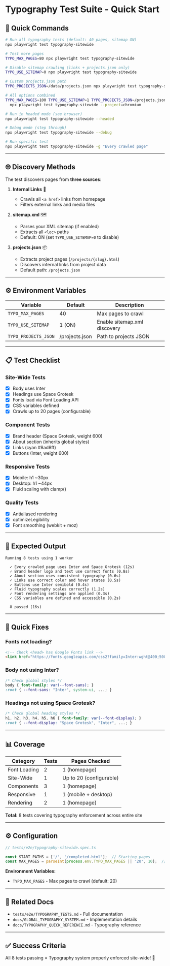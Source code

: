 # Typography Test Suite - Quick Start

## 🚀 Quick Commands

```bash
# Run all typography tests (default: 40 pages, sitemap ON)
npx playwright test typography-sitewide

# Test more pages
TYPO_MAX_PAGES=80 npx playwright test typography-sitewide

# Disable sitemap crawling (links + projects.json only)
TYPO_USE_SITEMAP=0 npx playwright test typography-sitewide

# Custom projects.json path
TYPO_PROJECTS_JSON=/data/projects.json npx playwright test typography-sitewide

# All options combined
TYPO_MAX_PAGES=100 TYPO_USE_SITEMAP=1 TYPO_PROJECTS_JSON=/projects.json \
  npx playwright test typography-sitewide --project=chromium

# Run in headed mode (see browser)
npx playwright test typography-sitewide --headed

# Debug mode (step through)
npx playwright test typography-sitewide --debug

# Run specific test
npx playwright test typography-sitewide -g "Every crawled page"
```

---

## 🌐 Discovery Methods

The test discovers pages from **three sources**:

1. **Internal Links** 🔗
   - Crawls all `<a href>` links from homepage
   - Filters external links and media files

2. **sitemap.xml** 🗺️
   - Parses your XML sitemap (if enabled)
   - Extracts all `<loc>` paths
   - Default: ON (set `TYPO_USE_SITEMAP=0` to disable)

3. **projects.json** 📦
   - Extracts project pages (`/projects/{slug}.html`)
   - Discovers internal links from project data
   - Default path: `/projects.json`

---

## ⚙️ Environment Variables

| Variable | Default | Description |
|----------|---------|-------------|
| `TYPO_MAX_PAGES` | 40 | Max pages to crawl |
| `TYPO_USE_SITEMAP` | 1 (ON) | Enable sitemap.xml discovery |
| `TYPO_PROJECTS_JSON` | /projects.json | Path to projects JSON |

---

## 📋 Test Checklist

### Site-Wide Tests
- [x] Body uses Inter
- [x] Headings use Space Grotesk
- [x] Fonts load via Font Loading API
- [x] CSS variables defined
- [x] Crawls up to 20 pages (configurable)

### Component Tests
- [x] Brand header (Space Grotesk, weight 600)
- [x] About section (inherits global styles)
- [x] Links (cyan #8ad8ff)
- [x] Buttons (Inter, weight 600)

### Responsive Tests
- [x] Mobile: h1 ~30px
- [x] Desktop: h1 ~44px
- [x] Fluid scaling with clamp()

### Quality Tests
- [x] Antialiased rendering
- [x] optimizeLegibility
- [x] Font smoothing (webkit + moz)

---

## 🎯 Expected Output

```
Running 8 tests using 1 worker

  ✓ Every crawled page uses Inter and Space Grotesk (12s)
  ✓ Brand header logo and text use correct fonts (0.8s)
  ✓ About section uses consistent typography (0.6s)
  ✓ Links use correct color and hover states (0.5s)
  ✓ Buttons use Inter semibold (0.4s)
  ✓ Fluid typography scales correctly (1.2s)
  ✓ Font rendering settings are applied (0.3s)
  ✓ CSS variables are defined and accessible (0.2s)

  8 passed (16s)
```

---

## 🐛 Quick Fixes

### Fonts not loading?
```html
<!-- Check <head> has Google Fonts link -->
<link href="https://fonts.googleapis.com/css2?family=Inter:wght@400;500;600;700&family=Space+Grotesk:wght@500;600;700&display=swap" rel="stylesheet">
```

### Body not using Inter?
```css
/* Check global styles */
body { font-family: var(--font-sans); }
:root { --font-sans: "Inter", system-ui, ...; }
```

### Headings not using Space Grotesk?
```css
/* Check global heading styles */
h1, h2, h3, h4, h5, h6 { font-family: var(--font-display); }
:root { --font-display: "Space Grotesk", "Inter", ...; }
```

---

## 📊 Coverage

| Category | Tests | Pages Checked |
|----------|-------|---------------|
| Font Loading | 2 | 1 (homepage) |
| Site-Wide | 1 | Up to 20 (configurable) |
| Components | 3 | 1 (homepage) |
| Responsive | 1 | 1 (mobile + desktop) |
| Rendering | 2 | 1 (homepage) |

**Total:** 8 tests covering typography enforcement across entire site

---

## ⚙️ Configuration

```typescript
// tests/e2e/typography-sitewide.spec.ts

const START_PATHS = ['/', '/completed.html'];  // Starting pages
const MAX_PAGES = parseInt(process.env.TYPO_MAX_PAGES || '20', 10);  // Max crawl
```

**Environment Variables:**
- `TYPO_MAX_PAGES` - Max pages to crawl (default: 20)

---

## 🔗 Related Docs

- `tests/e2e/TYPOGRAPHY_TESTS.md` - Full documentation
- `docs/GLOBAL_TYPOGRAPHY_SYSTEM.md` - Implementation details
- `docs/TYPOGRAPHY_QUICK_REFERENCE.md` - Typography reference

---

## ✅ Success Criteria

All 8 tests passing = Typography system properly enforced site-wide! 🎉
